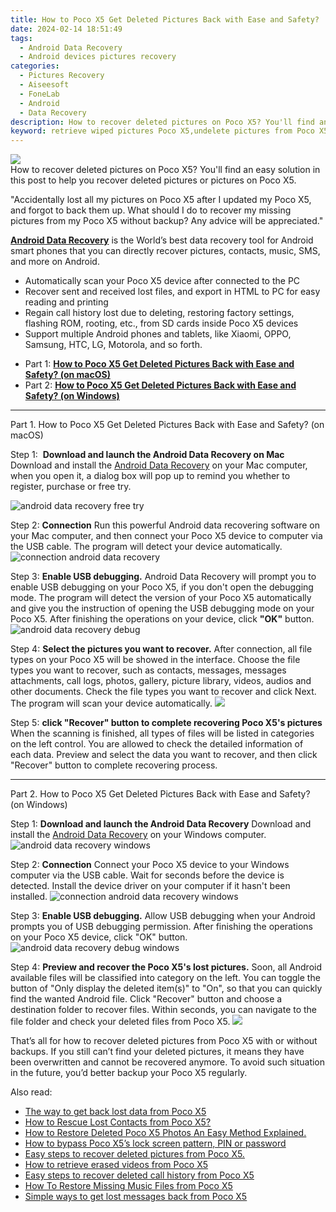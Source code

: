 ```yaml
---
title: How to Poco X5 Get Deleted Pictures Back with Ease and Safety?
date: 2024-02-14 18:51:49
tags: 
  - Android Data Recovery
  - Android devices pictures recovery
categories: 
  - Pictures Recovery
  - Aiseesoft
  - FoneLab
  - Android
  - Data Recovery
description: How to recover deleted pictures on Poco X5? You'll find an easy solution in this post to help you recover deleted pictures or pictures on Poco X5.
keyword: retrieve wiped pictures Poco X5,undelete pictures from Poco X5,unerase pictures,recover lost pictures from Poco X5,save erased pictures from Poco X5,android pictures retrieval,how to get pictures back from Poco X5,lost all pictures in Poco X5 again,Poco X5 delete pictures recover,restore pictures when deleted in Poco X5,Poco X5 deleted pictures,how can i get pictures back on Poco X5
---
```


<img src="https://img0mobiles.techidaily.com/images/best-assets/devices/poco/poco-x5/2.jpg" class="atpl-imgstyle"  />

<div class="atpl-content atpl-for-fonelab-android recover-pictures">

<div class="atpl-post-description-part-1">
How to recover deleted pictures on Poco X5? You'll find an easy solution in this post to help you recover deleted pictures or pictures on Poco X5.
</div>

<div class="atpl-post-description-part-2">
<div class="tpl-content-sub-paragraph-normal">
  <p>
    "Accidentally lost all my pictures on Poco X5 after I updated my Poco X5, and forgot to back them up. What should I do to recover my missing pictures from my Poco X5 without backup? Any advice will be appreciated."
  </p>
</div>
</div>

<div class="atpl-post-description-part-3">
<div class="tpl-content-sub-paragraph-content">
  <p>
    <a href="https://tools.techidaily.com/aiseesoft-android-data-recovery/" target="_blank" rel="noopener"><strong>Android Data Recovery</strong></a> is the World’s best data recovery tool for Android smart phones that you can directly recover pictures, contacts, music, SMS, and more on Android.
  </p>
</div>
<div class="tpl-content-sub-paragraph-content">
  <ul class="tpl-content-sub-paragraph-ul-style">
    <li>Automatically scan your Poco X5 device after connected to the PC</li>
    <li>Recover sent and received lost files, and export in HTML to PC for easy reading and printing</li>
    <li>Regain call history lost due to deleting, restoring factory settings, flashing ROM, rooting, etc., from SD cards inside Poco X5 devices</li>
    <li>Support multiple Android phones and tablets, like Xiaomi, OPPO, Samsung, HTC, LG, Motorola, and so forth.</li>
  </ul>
</div>
</div>

<ul>
  <li>Part 1: <strong><a href="#p1"> How to Poco X5 Get Deleted Pictures Back with Ease and Safety?  (on macOS)</a></strong></li>
  <li>Part 2: <strong><a href="#p2"> How to Poco X5 Get Deleted Pictures Back with Ease and Safety?  (on Windows)</a></strong></li>
</ul>



<!-- Part 1 -->
<a id="p1" name="p1" ></a><hr>

<div>
  <span class="atpl-step-part-style">Part 1. How to Poco X5 Get Deleted Pictures Back with Ease and Safety? (on macOS)</span>
</div>  

<span class="atpl-stepstyle-a"><span>Step 1: </span></span> <strong>Download and launch the Android Data Recovery on Mac</strong>
Download and install the <a href="https://tools.techidaily.com/aiseesoft-android-data-recovery/" target="_blank" rel="noopener">Android Data Recovery</a> on your Mac computer, when you open it, a dialog box will pop up to remind you whether to register, purchase or free try.

<img src="https://tools.techidaily.com/images/apps/aiseesoft/android-data-recovery/mac-free-try.png" class="atpl-imgstyle" alt="android data recovery free try" />

<span class="atpl-stepstyle-a"><span>Step 2: </span></span> <strong>Connection</strong>
Run this powerful Android data recovering software on your Mac computer, and then connect your Poco X5 device to computer via the USB cable. The program will detect your device automatically.
<img src="https://tools.techidaily.com/images/apps/aiseesoft/android-data-recovery/mac-connection-interface.jpg" class="atpl-imgstyle" alt="connection android data recovery" />

<span class="atpl-stepstyle-a"><span>Step 3: </span></span> <strong>Enable USB debugging.</strong>
Android Data Recovery will prompt you to enable USB debugging on your Poco X5, if you don't open the debugging mode. The program will detect the version of your Poco X5 automatically and give you the instruction of opening the USB debugging mode on your Poco X5. After finishing the operations on your device, click <strong>"OK"</strong> button.
<img src="https://tools.techidaily.com/images/apps/aiseesoft/android-data-recovery/mac-android-usb-debug.jpg"  class="atpl-imgstyle" alt="android data recovery debug" />

<span class="atpl-stepstyle-a"><span>Step 4: </span></span> <strong>Select the pictures you want to recover.</strong>
After connection, all file types on your Poco X5 will be showed in the interface. Choose the file types you want to recover, such as contacts, messages, messages attachments, call logs, photos, gallery, picture library, videos, audios and other documents. Check the file types you want to recover and click Next. The program will scan your device automatically.
<img src="https://tools.techidaily.com/images/apps/aiseesoft/android-data-recovery/mac-choose-type-photos.jpg" class="atpl-imgstyle"  />

<span class="atpl-stepstyle-a"><span>Step 5: </span></span> <strong>click "Recover" button to  complete recovering Poco X5's pictures</strong>
When the scanning is finished, all types of files will be listed in categories on the left control. You are allowed to check the detailed information of each data. Preview and select the data you want to recover, and then click "Recover" button to complete recovering process.


<a id="p2" name="p2"></a><hr>

<!-- Part 2 -->
<div>
  <span class="atpl-step-part-style">Part 2. How to Poco X5 Get Deleted Pictures Back with Ease and Safety? (on Windows)</span>
</div>

<span class="atpl-stepstyle-a"><span>Step 1: </span></span> <strong>Download and launch the Android Data Recovery</strong>
Download and install the <a href="https://tools.techidaily.com/aiseesoft-android-data-recovery/" target="_blank" rel="noopener">Android Data Recovery</a> on your Windows computer.
<img src="https://tools.techidaily.com/images/apps/aiseesoft/android-data-recovery/win-start-interface.png"  class="atpl-imgstyle" alt="android data recovery windows" />

<span class="atpl-stepstyle-a"><span>Step 2: </span></span> <strong>Connection</strong>
Connect your Poco X5 device to your Windows computer via the USB cable. Wait for seconds before the device is detected. Install the device driver on your computer if it hasn't been installed.
<img src="https://tools.techidaily.com/images/apps/aiseesoft/android-data-recovery/win-connection-interface.png" class="atpl-imgstyle" alt="connection android data recovery windows" />

<span class="atpl-stepstyle-a"><span>Step 3: </span></span> <strong>Enable USB debugging.</strong>
Allow USB debugging when your Android prompts you of USB debugging permission. After finishing the operations on your Poco X5 device, click "OK" button.
<img src="https://tools.techidaily.com/images/apps/aiseesoft/android-data-recovery/win-android-usb-debug.png" class="atpl-imgstyle" alt="android data recovery debug windows" />

<span class="atpl-stepstyle-a"><span>Step 4: </span></span> <strong>Preview and recover the Poco X5's lost pictures.</strong>
Soon, all Android available files will be classified into category on the left. You can toggle the button of "Only display the deleted item(s)" to "On", so that you can quickly find the wanted Android file. Click "Recover" button and choose a destination folder to recover files. Within seconds, you can navigate to the file folder and check your deleted files from Poco X5.
<img src="https://tools.techidaily.com/images/apps/aiseesoft/android-data-recovery/win-recover-photos.png" class="atpl-imgstyle"  />

<div class="atpl-post-description-part-4">
<div class="tpl-content-sub-paragraph-normal">
    <p>
        That’s all for how to recover deleted pictures from Poco X5 with or without backups. If you still can’t find your deleted pictures, it means they have been overwritten and cannot be recovered anymore. To avoid such situation in the future, you’d better backup your Poco X5 regularly.
    </p>
</div>
</div>

<ins class="adsbygoogle"
     style="display:block"
     data-ad-client="ca-pub-7571918770474297"
     data-ad-slot="8358498916"
     data-ad-format="auto"
     data-full-width-responsive="true"></ins>

<span class="atpl-alsoreadstyle">Also read:</span>
<div><ul>
<li><a href="/the-way-to-get-back-lost-data-from-poco-x5-by-fonelab-android-recover-data/" target="_blank" rel="noopener"><u>The way to get back lost data from Poco X5</u></a></li>
<li><a href="/how-to-rescue-lost-contacts-from-poco-x5-by-fonelab-android-recover-contacts/" target="_blank" rel="noopener"><u>How to Rescue Lost Contacts from Poco X5?</u></a></li>
<li><a href="/how-to-restore-deleted-poco-x5-photos-an-easy-method-explained-by-fonelab-android-recover-photos/" target="_blank" rel="noopener"><u>How to Restore Deleted Poco X5 Photos  An Easy Method Explained.</u></a></li>
<li><a href="/how-to-bypass-poco-x5-s-lock-screen-pattern-pin-or-password-by-drfone-android-unlock-android-unlock/" target="_blank" rel="noopener"><u>How to bypass Poco X5’s lock screen pattern, PIN or password</u></a></li>
<li><a href="/easy-steps-to-recover-deleted-pictures-from-poco-x5-by-fonelab-android-recover-pictures/" target="_blank" rel="noopener"><u>Easy steps to recover deleted pictures from Poco X5.</u></a></li>
<li><a href="/how-to-retrieve-erased-videos-from-poco-x5-by-fonelab-android-recover-video/" target="_blank" rel="noopener"><u>How to retrieve erased videos from Poco X5</u></a></li>
<li><a href="/easy-steps-to-recover-deleted-call-history-from-poco-x5-by-fonelab-android-recover-call-logs/" target="_blank" rel="noopener"><u>Easy steps to recover deleted call history from Poco X5</u></a></li>
<li><a href="/how-to-restore-missing-music-files-from-poco-x5-by-fonelab-android-recover-music/" target="_blank" rel="noopener"><u>How To  Restore Missing Music Files from Poco X5</u></a></li>
<li><a href="/simple-ways-to-get-lost-messages-back-from-poco-x5-by-fonelab-android-recover-messages/" target="_blank" rel="noopener"><u>Simple ways to get lost messages back from Poco X5</u></a></li>
</ul></div>

</div>
